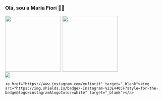 ### Olá, sou a Maria Fiori 🐱‍🐉

<div>
	<img height="180em" src="https://github-readme-status.vercel.app/api?username=MaduFiori&show_icons=true&include_all_commits=true&count_private=true&bg_color=000000&border_color=000000&text_color=F0F8FF"/>
	<img height="180em" src="https://github-readme-stats.vercel.app/api/top-langs/?username=MaduFiori&layout=compact&bg_color=000000&border_color=000000&text_color=F0F8FF"/>
</div>

<div>
	<a href="https://www.linkedin.com/in/maria-eduarda-fiori22" target="_blank"><img src="https://img.shields.io/badge/-LinkedIn-%230077B5?style=for-the-badge&logo=linkedin&logoColor=white" target="_blank"></a>
	
	<a href="https://www.instagram.com/eufiorii" target="_blank"><img src="https://img.shields.io/badge/-Instagram-%23E4405F?style=for-the-badge&logo=instagram&logoColor=white" target="_blank"></a>
</div>
